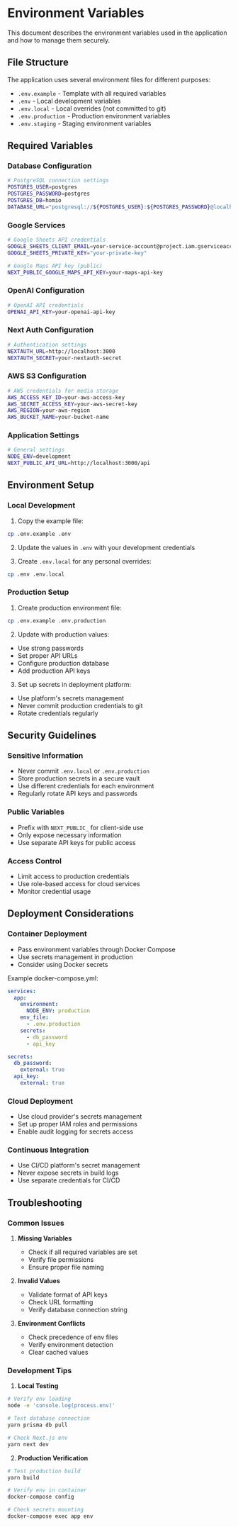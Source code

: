 # Environment Variables

This document describes the environment variables used in the application and how to manage them securely.

## File Structure

The application uses several environment files for different purposes:

- `.env.example` - Template with all required variables
- `.env` - Local development variables
- `.env.local` - Local overrides (not committed to git)
- `.env.production` - Production environment variables
- `.env.staging` - Staging environment variables

## Required Variables

### Database Configuration
```bash
# PostgreSQL connection settings
POSTGRES_USER=postgres
POSTGRES_PASSWORD=postgres
POSTGRES_DB=homio
DATABASE_URL="postgresql://${POSTGRES_USER}:${POSTGRES_PASSWORD}@localhost:5432/${POSTGRES_DB}?schema=public"
```

### Google Services
```bash
# Google Sheets API credentials
GOOGLE_SHEETS_CLIENT_EMAIL=your-service-account@project.iam.gserviceaccount.com
GOOGLE_SHEETS_PRIVATE_KEY="your-private-key"

# Google Maps API key (public)
NEXT_PUBLIC_GOOGLE_MAPS_API_KEY=your-maps-api-key
```

### OpenAI Configuration
```bash
# OpenAI API credentials
OPENAI_API_KEY=your-openai-api-key
```

### Next Auth Configuration
```bash
# Authentication settings
NEXTAUTH_URL=http://localhost:3000
NEXTAUTH_SECRET=your-nextauth-secret
```

### AWS S3 Configuration
```bash
# AWS credentials for media storage
AWS_ACCESS_KEY_ID=your-aws-access-key
AWS_SECRET_ACCESS_KEY=your-aws-secret-key
AWS_REGION=your-aws-region
AWS_BUCKET_NAME=your-bucket-name
```

### Application Settings
```bash
# General settings
NODE_ENV=development
NEXT_PUBLIC_API_URL=http://localhost:3000/api
```

## Environment Setup

### Local Development

1. Copy the example file:
```bash
cp .env.example .env
```

2. Update the values in `.env` with your development credentials

3. Create `.env.local` for any personal overrides:
```bash
cp .env .env.local
```

### Production Setup

1. Create production environment file:
```bash
cp .env.example .env.production
```

2. Update with production values:
- Use strong passwords
- Set proper API URLs
- Configure production database
- Add production API keys

3. Set up secrets in deployment platform:
- Use platform's secrets management
- Never commit production credentials to git
- Rotate credentials regularly

## Security Guidelines

### Sensitive Information
- Never commit `.env.local` or `.env.production`
- Store production secrets in a secure vault
- Use different credentials for each environment
- Regularly rotate API keys and passwords

### Public Variables
- Prefix with `NEXT_PUBLIC_` for client-side use
- Only expose necessary information
- Use separate API keys for public access

### Access Control
- Limit access to production credentials
- Use role-based access for cloud services
- Monitor credential usage

## Deployment Considerations

### Container Deployment
- Pass environment variables through Docker Compose
- Use secrets management in production
- Consider using Docker secrets

Example docker-compose.yml:
```yaml
services:
  app:
    environment:
      NODE_ENV: production
    env_file:
      - .env.production
    secrets:
      - db_password
      - api_key

secrets:
  db_password:
    external: true
  api_key:
    external: true
```

### Cloud Deployment
- Use cloud provider's secrets management
- Set up proper IAM roles and permissions
- Enable audit logging for secrets access

### Continuous Integration
- Use CI/CD platform's secret management
- Never expose secrets in build logs
- Use separate credentials for CI/CD

## Troubleshooting

### Common Issues

1. **Missing Variables**
   - Check if all required variables are set
   - Verify file permissions
   - Ensure proper file naming

2. **Invalid Values**
   - Validate format of API keys
   - Check URL formatting
   - Verify database connection string

3. **Environment Conflicts**
   - Check precedence of env files
   - Verify environment detection
   - Clear cached values

### Development Tips

1. **Local Testing**
```bash
# Verify env loading
node -e 'console.log(process.env)'

# Test database connection
yarn prisma db pull

# Check Next.js env
yarn next dev
```

2. **Production Verification**
```bash
# Test production build
yarn build

# Verify env in container
docker-compose config

# Check secrets mounting
docker-compose exec app env
``` 